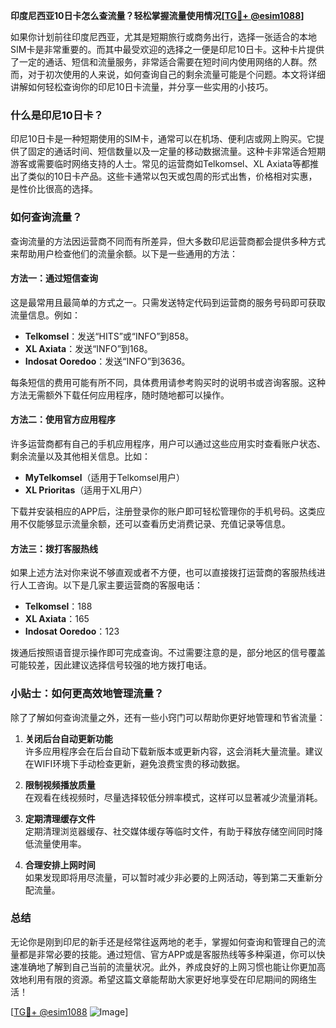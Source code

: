 **印度尼西亚10日卡怎么查流量？轻松掌握流量使用情况[[TG💪+ @esim1088](https://t.me/s/esim1088)]**

如果你计划前往印度尼西亚，尤其是短期旅行或商务出行，选择一张适合的本地SIM卡是非常重要的。而其中最受欢迎的选择之一便是印尼10日卡。这种卡片提供了一定的通话、短信和流量服务，非常适合需要在短时间内使用网络的人群。然而，对于初次使用的人来说，如何查询自己的剩余流量可能是个问题。本文将详细讲解如何轻松查询你的印尼10日卡流量，并分享一些实用的小技巧。

### 什么是印尼10日卡？

印尼10日卡是一种短期使用的SIM卡，通常可以在机场、便利店或网上购买。它提供了固定的通话时间、短信数量以及一定量的移动数据流量。这种卡非常适合短期游客或需要临时网络支持的人士。常见的运营商如Telkomsel、XL Axiata等都推出了类似的10日卡产品。这些卡通常以包天或包周的形式出售，价格相对实惠，是性价比很高的选择。

### 如何查询流量？

查询流量的方法因运营商不同而有所差异，但大多数印尼运营商都会提供多种方式来帮助用户检查他们的流量余额。以下是一些通用的方法：

#### 方法一：通过短信查询

这是最常用且最简单的方式之一。只需发送特定代码到运营商的服务号码即可获取流量信息。例如：

- **Telkomsel**：发送“HITS”或“INFO”到858。
- **XL Axiata**：发送“INFO”到168。
- **Indosat Ooredoo**：发送“INFO”到3636。

每条短信的费用可能有所不同，具体费用请参考购买时的说明书或咨询客服。这种方法无需额外下载任何应用程序，随时随地都可以操作。

#### 方法二：使用官方应用程序

许多运营商都有自己的手机应用程序，用户可以通过这些应用实时查看账户状态、剩余流量以及其他相关信息。比如：

- **MyTelkomsel**（适用于Telkomsel用户）
- **XL Prioritas**（适用于XL用户）

下载并安装相应的APP后，注册登录你的账户即可轻松管理你的手机号码。这类应用不仅能够显示流量余额，还可以查看历史消费记录、充值记录等信息。

#### 方法三：拨打客服热线

如果上述方法对你来说不够直观或者不方便，也可以直接拨打运营商的客服热线进行人工咨询。以下是几家主要运营商的客服电话：

- **Telkomsel**：188
- **XL Axiata**：165
- **Indosat Ooredoo**：123

拨通后按照语音提示操作即可完成查询。不过需要注意的是，部分地区的信号覆盖可能较差，因此建议选择信号较强的地方拨打电话。

### 小贴士：如何更高效地管理流量？

除了了解如何查询流量之外，还有一些小窍门可以帮助你更好地管理和节省流量：

1. **关闭后台自动更新功能**  
   许多应用程序会在后台自动下载新版本或更新内容，这会消耗大量流量。建议在WIFI环境下手动检查更新，避免浪费宝贵的移动数据。

2. **限制视频播放质量**  
   在观看在线视频时，尽量选择较低分辨率模式，这样可以显著减少流量消耗。

3. **定期清理缓存文件**  
   定期清理浏览器缓存、社交媒体缓存等临时文件，有助于释放存储空间同时降低流量使用率。

4. **合理安排上网时间**  
   如果发现即将用尽流量，可以暂时减少非必要的上网活动，等到第二天重新分配流量。

### 总结

无论你是刚到印尼的新手还是经常往返两地的老手，掌握如何查询和管理自己的流量都是非常必要的技能。通过短信、官方APP或是客服热线等多种渠道，你可以快速准确地了解到自己当前的流量状况。此外，养成良好的上网习惯也能让你更加高效地利用有限的资源。希望这篇文章能帮助大家更好地享受在印尼期间的网络生活！

[[TG💪+ @esim1088](https://t.me/s/esim1088) ![Image](https://i.postimg.cc/4NQfJmqS/Snipaste-2025-05-13-00-14-12.png)]